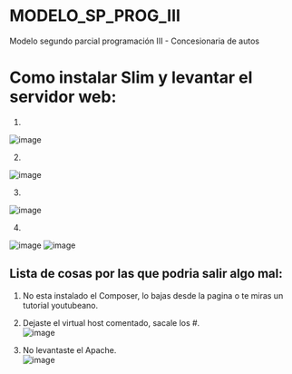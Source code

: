 # MODELO_SP_PROG_III
Modelo segundo parcial programación III - Concesionaria de autos

<h1>Como instalar Slim y levantar el servidor web:</h1>

1.
![image](https://user-images.githubusercontent.com/77855994/201477038-a0eddafd-4b8d-46bd-970d-014483716480.png)

2.
![image](https://user-images.githubusercontent.com/77855994/201477056-be540162-b9bc-43cd-9865-addc54b1efdf.png)

3.
![image](https://user-images.githubusercontent.com/77855994/201477073-3d0dc522-bbe5-437e-9667-55b56d0d02ce.png)

4.
![image](https://user-images.githubusercontent.com/77855994/201477099-6bd8378a-73d6-4938-a5e8-1bf892c20a36.png)
![image](https://user-images.githubusercontent.com/77855994/201477107-f304c34a-b923-4462-a8ab-2966173abba8.png)


<h2>Lista de cosas por las que podria salir algo mal:</h2>

1. No esta instalado el Composer, lo bajas desde la pagina o te miras un tutorial youtubeano. <br>

2. Dejaste el virtual host comentado, sacale los #. <br>
![image](https://user-images.githubusercontent.com/77855994/201477299-d98cc1bf-8e03-46ed-a64f-b7224f4fde4c.png)

3. No levantaste el Apache. <br>
![image](https://user-images.githubusercontent.com/77855994/201477340-87737419-e83c-443f-b201-d2d042ae6898.png)





